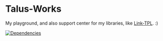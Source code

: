 Talus-Works
===========
My playground, and also support center for my libraries, like [Link-TPL](http://github.com/taluu/Link-TPL.git). :)

[![Dependencies](http://dependency.me/repository/image/Taluu/Talus-Works/silex)](http://dependency.me/repository/branche/Taluu/Talus-Works/silex)
